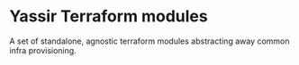 # Yassir Terraform modules

A set of standalone, agnostic terraform modules abstracting away common infra provisioning.

